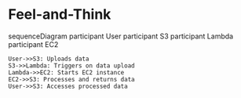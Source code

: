 # Feel-and-Think

sequenceDiagram
    participant User
    participant S3
    participant Lambda
    participant EC2

    User->>S3: Uploads data
    S3->>Lambda: Triggers on data upload
    Lambda->>EC2: Starts EC2 instance
    EC2->>S3: Processes and returns data
    User->>S3: Accesses processed data
